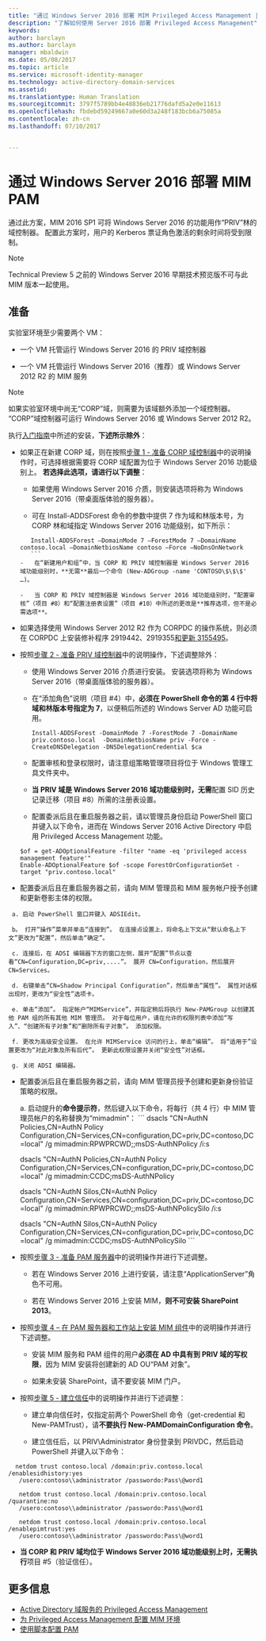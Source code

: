```yaml
---
title: "通过 Windows Server 2016 部署 MIM Privileged Access Management | Microsoft Docs"
description: "了解如何使用 Server 2016 部署 Privileged Access Management"
keywords: 
author: barclayn
ms.author: barclayn
manager: mbaldwin
ms.date: 05/08/2017
ms.topic: article
ms.service: microsoft-identity-manager
ms.technology: active-directory-domain-services
ms.assetid: 
ms.translationtype: Human Translation
ms.sourcegitcommit: 3797f5789bb4e48836eb21776dafd5a2e0e11613
ms.openlocfilehash: fbdebd59249667a0e60d3a248f183bcb6a75085a
ms.contentlocale: zh-cn
ms.lasthandoff: 07/10/2017


---
```




<a id="deploy-mim-pam-with-windows-server-2016" class="xliff"></a>
# 通过 Windows Server 2016 部署 MIM PAM


通过此方案，MIM 2016 SP1 可将 Windows Server 2016 的功能用作“PRIV”林的域控制器。  配置此方案时，用户的 Kerberos 票证角色激活的剩余时间将受到限制。 

>[!Note]
Technical Preview 5 之前的 Windows Server 2016 早期技术预览版不可与此 MIM 版本一起使用。

<a id="preparation" class="xliff"></a>
## 准备

实验室环境至少需要两个 VM：

-   一个 VM 托管运行 Windows Server 2016 的 PRIV 域控制器

-   一个 VM 托管运行 Windows Server 2016（推荐）或 Windows Server 2012 R2 的 MIM 服务

>[!NOTE]
如果实验室环境中尚无“CORP”域，则需要为该域额外添加一个域控制器。 “CORP”域控制器可运行 Windows Server 2016 或 Windows Server 2012 R2。


执行[入门指南](privileged-identity-management-for-active-directory-domain-services.md)中所述的安装，**下述所示除外**：

-   如果正在新建 CORP 域，则在按照[步骤 1 - 准备 CORP 域控制器](step-1-prepare-corp-domain.md)中的说明操作时，可选择根据需要将 CORP 域配置为位于 Windows Server 2016 功能级别上。 **若选择此选项，请进行以下调整**：

    -   如果使用 Windows Server 2016 介质，则安装选项将称为 Windows Server 2016（带桌面版体验的服务器）。

    -   可在 Install-ADDSForest 命令的参数中提供 7 作为域和林版本号，为 CORP 林和域指定 Windows Server 2016 功能级别，如下所示：
     ```
        Install-ADDSForest –DomainMode 7 –ForestMode 7 –DomainName contoso.local –DomainNetbiosName contoso –Force –NoDnsOnNetwork
        ```
    -   在“新建用户和组”中，当 CORP 和 PRIV 域控制器是 Windows Server 2016 域功能级别时，**无需**最后一个命令 (New-ADGroup -name 'CONTOSO\$\$\$' …)。

    -   当 CORP 和 PRIV 域控制器是 Windows Server 2016 域功能级别时，“配置审核”（项目 #8）和“配置注册表设置”（项目 #10）中所述的更改是**推荐选项，但不是必需选项**。

-   如果选择使用 Windows Server 2012 R2 作为 CORPDC 的操作系统，则必须在 CORPDC 上安装修补程序 2919442、2919355[和更新 3155495](http://support.microsoft.com/kb/3156418)。

-   按照[步骤 2 - 准备 PRIV 域控制器](step-2-prepare-priv-domain-controller.md)中的说明操作，下述调整除外：

    -   使用 Windows Server 2016 介质进行安装。 安装选项将称为 Windows Server 2016（带桌面版体验的服务器）。

    -   在“添加角色”说明（项目 #4）中，**必须在 PowerShell 命令的第 4 行中将域和林版本号指定为 7**，以便稍后所述的 Windows Server AD 功能可启用。

        ```
        Install-ADDSForest -DomainMode 7 -ForestMode 7 -DomainName priv.contoso.local  -DomainNetbiosName priv -Force -CreateDNSDelegation -DNSDelegationCredential $ca
        ```  

    -   配置审核和登录权限时，请注意组策略管理项目将位于 Windows 管理工具文件夹中。

    -   **当 PRIV 域是 Windows Server 2016 域功能级别时，无需**配置 SID 历史记录迁移（项目 #8）所需的注册表设置。

    -   配置委派后且在重启服务器之前，请以管理员身份启动 PowerShell 窗口并键入以下命令，进而在 Windows Server 2016 Active Directory 中启用 Privileged Access Management 功能。

    ```
    $of = get-ADOptionalFeature -filter "name -eq 'privileged access management feature'"
    Enable-ADOptionalFeature $of -scope ForestOrConfigurationSet -target "priv.contoso.local"
    ```

  -   配置委派后且在重启服务器之前，请向 MIM 管理员和 MIM 服务帐户授予创建和更新卷影主体的权限。

     a. 启动 PowerShell 窗口并键入 ADSIEdit。

     b。 打开“操作”菜单并单击“连接到”。 在连接点设置上，将命名上下文从“默认命名上下文”更改为“配置”，然后单击“确定”。

     c. 连接后，在 ADSI 编辑器下方的窗口左侧，展开“配置”节点以查看“CN=Configuration,DC=priv,....”。 展开 CN=Configuration，然后展开 CN=Services。

     d. 右键单击“CN=Shadow Principal Configuration”，然后单击“属性”。 属性对话框出现时，更改为“安全性”选项卡。

     e. 单击“添加”。 指定帐户“MIMService”，并指定稍后将执行 New-PAMGroup 以创建其他 PAM 组的所有其他 MIM 管理员。 对于每位用户，请在允许的权限列表中添加“写入”、“创建所有子对象”和“删除所有子对象”。 添加权限。

     f. 更改为高级安全设置。 在允许 MIMService 访问的行上，单击“编辑”。 将“适用于”设置更改为“对此对象及所有后代”。 更新此权限设置并关闭“安全性”对话框。

     g. 关闭 ADSI 编辑器。

 -   配置委派后且在重启服务器之前，请向 MIM 管理员授予创建和更新身份验证策略的权限。

     a.  启动提升的**命令提示符**，然后键入以下命令，将每行（共 4 行）中 MIM 管理员帐户的名称替换为“mimadmin”：
    ```
       dsacls "CN=AuthN Policies,CN=AuthN Policy
       Configuration,CN=Services,CN=configuration,DC=priv,DC=contoso,DC=local" /g
       mimadmin:RPWPRCWD;;msDS-AuthNPolicy /i:s

       dsacls "CN=AuthN Policies,CN=AuthN Policy
       Configuration,CN=Services,CN=configuration,DC=priv,DC=contoso,DC=local" /g
       mimadmin:CCDC;msDS-AuthNPolicy

       dsacls "CN=AuthN Silos,CN=AuthN Policy
       Configuration,CN=Services,CN=configuration,DC=priv,DC=contoso,DC=local" /g
       mimadmin:RPWPRCWD;;msDS-AuthNPolicySilo /i:s

       dsacls "CN=AuthN Silos,CN=AuthN Policy
       Configuration,CN=Services,CN=configuration,DC=priv,DC=contoso,DC=local" /g
       mimadmin:CCDC;msDS-AuthNPolicySilo
    ```


-   按照[步骤 3 - 准备 PAM 服务器](step-3-prepare-pam-server.md)中的说明操作并进行下述调整。

    -   若在 Windows Server 2016 上进行安装，请注意“ApplicationServer”角色不可用。

    -   若在 Windows Server 2016 上安装 MIM，**则不可安装 SharePoint 2013**。

-   按照[步骤 4 – 在 PAM 服务器和工作站上安装 MIM 组件](step-4-install-mim-components-on-pam-server.md)中的说明操作并进行下述调整。

    -   安装 MIM 服务和 PAM 组件的用户**必须在 AD 中具有到 PRIV 域的写权限**，因为 MIM 安装将创建新的 AD OU“PAM 对象”。

    -   如果未安装 SharePoint，请不要安装 MIM 门户。

-   按照[步骤 5 - 建立信任](step-5-establish-trust-between-priv-corp-forests.md)中的说明操作并进行下述调整：

    -   建立单向信任时，仅指定前两个 PowerShell 命令（get-credential 和 New-PAMTrust），请**不要执行 New-PAMDomainConfiguration 命令**。

    -   建立信任后，以 PRIV\\Administrator 身份登录到 PRIVDC，然后启动 PowerShell 并键入以下命令：
  ```
    netdom trust contoso.local /domain:priv.contoso.local /enablesidhistory:yes
     /usero:contoso\\administrator /passwordo:Pass\@word1

     netdom trust contoso.local /domain:priv.contoso.local /quarantine:no
     /usero:contoso\\administrator /passwordo:Pass\@word1  

     netdom trust contoso.local /domain:priv.contoso.local /enablepimtrust:yes
     /usero:contoso\\administrator /passwordo:Pass\@word1
  ```

-   **当 CORP 和 PRIV 域均位于 Windows Server 2016 域功能级别上时，无需执行**项目 #5（验证信任）。

<a id="more-information" class="xliff"></a>
## 更多信息

- [Active Directory 域服务的 Privileged Access Management](privileged-identity-management-for-active-directory-domain-services.md)
- [为 Privileged Access Management 配置 MIM 环境](configuring-mim-environment-for-pam.md)
- [使用脚本配置 PAM](sp1-pam-configure-using-scripts.md)

